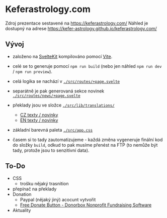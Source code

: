 # Keferastrology.com

Zdroj prezentace sestavené na https://keferastrology.com/
Náhled je dostupný na adrese https://kefer-astrology.github.io/keferastrology.com/

## Vývoj

- založeno na [SvelteKit](https://svelte.dev/docs/kit/introduction) kompilováno pomocí [Vite](https://vite.dev/guide/).
- celé se to generuje pomocí `npm run build` (nebo jen náhled `npm run dev` / `npm run preview`). 

- celá logika se nachází v [`./src/routes/+page.svelte`](./src/routes/+page.svelte)

- separátně je pak generovaná sekce novinek [`./src/routes/news/+page.svelte`](./src//routes//news/+page.svelte)

- překlady jsou ve složce [`./src/lib/translations/`](./src/lib/translations/)
    - [CZ texty / novinky](./src/lib/translations/cs/)
    - [EN texty / novinky](./src/lib/translations/en/)
- základní barevná paleta [`./src/app.css`](./src/app.css)

- časem si to tady zautomatizujeme - každá změna vygeneruje finální kod do složky `build`, odkud to pak musíme přenést na FTP (to nemůže být tady, protože jsou to senzitivní data).


## To-Do

- CSS
    - trošku nějaký trasnition
- přepínač na překlady
- Donation
    - Paypal (nějaký jiný) acocunt vytvořit
    - [Free Donate Button - Donorbox Nonprofit Fundraising Software](https://donorbox.org/)
- Aktuality